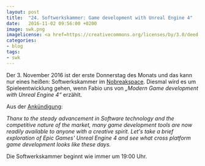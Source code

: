 ```yaml
---
layout: post
title:  "24. Softwerkskammer: Game development with Unreal Engine 4"
date:   2016-11-02 09:56:00 +0200
image: swk.png
imagelicense: <a href=https://creativecommons.org/licenses/by/3.0/deed.de>CC BY 3.0</a> Softwerkskammer.
categories:
- blog
tags:
- swk
---
```

Der 3. November 2016 ist der erste Donnerstag des Monats und das kann nur eines heißen: Softwerkskammer im [Nobreakspace](https://chaotikum.org/hackerspace:nbsp). Diesmal wird es um Spieleentwicklung gehen, wenn Fabio uns von *„Modern Game development with Unreal Engine 4“* erzählt.
<!--more-->
Aus der [Ankündigung](https://www.softwerkskammer.org/activities/24_swk_luebeck):

*Thanx to the steady advancement in Software technology and the competitive nature of the market, many game development tools are now readily available to anyone with a creative spirit. Let's take a brief exploration of Epic Games' Unreal Engine 4 and see what cross platform game development looks like these days.*

Die Softwerkskammer beginnt wie immer um 19:00 Uhr.
